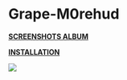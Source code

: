 # Grape-M0rehud

**[SCREENSHOTS ALBUM](https://imgur.com/a/8KYR6)** 

**[INSTALLATION](https://imgur.com/a/w3Ah6)**

![](https://i.imgur.com/J4HhPWM.jpg)